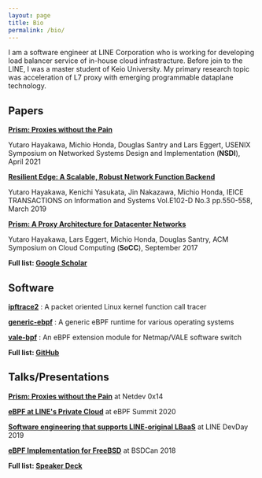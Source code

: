 ```yaml
---
layout: page
title: Bio
permalink: /bio/
---
```


I am a software engineer at LINE Corporation who is working for developing
load balancer service of in-house cloud infrastracture. Before join to the
LINE, I was a master student of Keio University. My primary research topic
was acceleration of L7 proxy with emerging programmable dataplane technology.

## Papers

**[Prism: Proxies without the Pain](https://www.usenix.org/system/files/nsdi21-hayakawa.pdf)**

Yutaro Hayakawa, Michio Honda, Douglas Santry and Lars Eggert, USENIX Symposium on Networked Systems Design and Implementation (**NSDI**), April 2021

**[Resilient Edge: A Scalable, Robust Network Function Backend](https://www.jstage.jst.go.jp/article/transinf/E102.D/3/E102.D_2018EDP7176/_pdf/-char/en)**

Yutaro Hayakawa, Kenichi Yasukata, Jin Nakazawa, Michio Honda, IEICE TRANSACTIONS on Information and Systems Vol.E102-D No.3 pp.550-558, March 2019

**[Prism: A Proxy Architecture for Datacenter Networks](https://dl.acm.org/doi/10.1145/3127479.3127480)**

Yutaro Hayakawa, Lars Eggert, Michio Honda, Douglas Santry, ACM Symposium on Cloud Computing (**SoCC**), September 2017

**Full list: [Google Scholar](https://scholar.google.com/citations?view_op=list_works&hl=en&user=t3YErHsAAAAJ&gmla=AJsN-F5IfMtmCzBCjJGL_VdMMoNKXpND-o-LNRYQj0N6MyHDYVXlXjI9g4h-wXC8N3tjCFOUgbFeLo9rEP9G13SSSyt_Hv0keBRm6aeMvzauOYXjsXuC1OyKEjjNeBwmEJ8Ic67np4cH)**

## Software

**[ipftrace2](https://github.com/YutaroHayakawa/ipftrace2)** : A packet oriented Linux kernel function call tracer

**[generic-ebpf](https://github.com/generic-ebpf/generic-ebpf)** : A generic eBPF runtime for various operating systems

**[vale-bpf](https://github.com/YutaroHayakawa/vale-bpf)** : An eBPF extension module for Netmap/VALE software switch

**Full list: [GitHub](https://github.com/YutaroHayakawa)**

## Talks/Presentations

**[Prism: Proxies without the Pain](https://www.youtube.com/watch?v=goyZF4JmRyA)** at Netdev 0x14

**[eBPF at LINE's Private Cloud](https://www.youtube.com/watch?v=cxfVpBYlol4)** at eBPF Summit 2020

**[Software engineering that supports LINE-original LBaaS](https://linedevday.linecorp.com/jp/2019/sessions/F1-7)** at LINE DevDay 2019

**[eBPF Implementation for FreeBSD](https://papers.freebsd.org/2018/bsdcan/hayakawa-ebpf_implementation_for_freebsd/)** at BSDCan 2018

**Full list: [Speaker Deck](https://speakerdeck.com/yutarohayakawa)**
